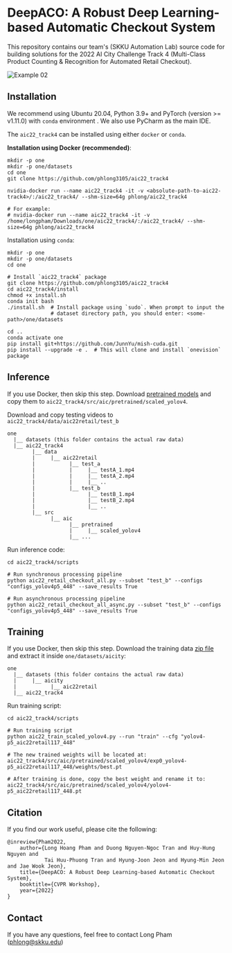 # DeepACO: A Robust Deep Learning-based Automatic Checkout System

This repository contains our team's (SKKU Automation Lab) source code for 
building solutions for the 2022 AI City Challenge Track 4 
(Multi-Class Product Counting & Recognition for Automated Retail Checkout). 

![Example 02](docs/testA_2.gif)

## Installation

We recommend using Ubuntu 20.04, Python 3.9+ and PyTorch (version >= v1.11.0) with `conda` environment .
We also use PyCharm as the main IDE. 

The `aic22_track4` can be installed using either `docker` or `conda`.

**Installation using Docker (recommended)**:
```shell
mkdir -p one
mkdir -p one/datasets
cd one
git clone https://github.com/phlong3105/aic22_track4

nvidia-docker run --name aic22_track4 -it -v <absolute-path-to-aic22-track4>/:/aic22_track4/ --shm-size=64g phlong/aic22_track4

# For example:
# nvidia-docker run --name aic22_track4 -it -v /home/longpham/Downloads/one/aic22_track4/:/aic22_track4/ --shm-size=64g phlong/aic22_track4
```

Installation using `conda`:
```shell
mkdir -p one
mkdir -p one/datasets
cd one

# Install `aic22_track4` package
git clone https://github.com/phlong3105/aic22_track4
cd aic22_track4/install
chmod +x install.sh
conda init bash
./install.sh  # Install package using `sudo`. When prompt to input the 
              # dataset directory path, you should enter: <some-path>/one/datasets

cd ..
conda activate one
pip install git+https://github.com/JunnYu/mish-cuda.git
pip install --upgrade -e .  # This will clone and install `onevision` package
```

## Inference

If you use Docker, then skip this step. Download [pretrained models](https://o365skku-my.sharepoint.com/:u:/g/personal/phlong_o365_skku_edu/EX7Rn_xKsAlEgEW6RDCOTBABB90GAUA76-vFVr0Mwme9_w?e=96gV5b) and copy them to `aic22_track4/src/aic/pretrained/scaled_yolov4`.

Download and copy testing videos to `aic22_track4/data/aic22retail/test_b`
```text
one
  |__ datasets (this folder contains the actual raw data)
  |__ aic22_track4
        |__ data
        |     |__ aic22retail
        |           |__ test_a
        |           |     |__ testA_1.mp4
        |           |     |__ testA_2.mp4
        |           |     |__ ..
        |           |__ test_b
        |                 |__ testB_1.mp4
        |                 |__ testB_2.mp4
        |                 |__ ..
        |__ src
              |__ aic
                    |__ pretrained
                    |     |__ scaled_yolov4
                    |__ ...
```

Run inference code:
```shell
cd aic22_track4/scripts

# Run synchronous processing pipeline
python aic22_retail_checkout_all.py --subset "test_b" --configs "configs_yolov4p5_448" --save_results True

# Run asynchronous processing pipeline
python aic22_retail_checkout_all_async.py --subset "test_b" --configs "configs_yolov4p5_448" --save_results True
```

## Training

If you use Docker, then skip this step. Download the training data [zip file](https://o365skku-my.sharepoint.com/:u:/g/personal/phlong_o365_skku_edu/EXmFKp_8KKNFv9VC1POLr5cBE6RXIw39HqvIg5ajBXsq7g?e=M0BSLo) and extract it inside `one/datasets/aicity`:
```text
one
  |__ datasets (this folder contains the actual raw data)
  |     |__ aicity
  |           |__ aic22retail
  |__ aic22_track4
```

Run training script:
```shell
cd aic22_track4/scripts

# Run training script
python aic22_train_scaled_yolov4.py --run "train" --cfg "yolov4-p5_aic22retail117_448"

# The new trained weights will be located at: 
aic22_track4/src/aic/pretrained/scaled_yolov4/exp0_yolov4-p5_aic22retail117_448/weights/best.pt

# After training is done, copy the best weight and rename it to: 
aic22_track4/src/aic/pretrained/scaled_yolov4/yolov4-p5_aic22retail117_448.pt
```


## Citation

If you find our work useful, please cite the following:

```text
@inreview{Pham2022,  
    author={Long Hoang Pham and Duong Nguyen-Ngoc Tran and Huy-Hung Nguyen and 
            Tai Huu-Phuong Tran and Hyung-Joon Jeon and Hyung-Min Jeon and Jae Wook Jeon},  
    title={DeepACO: A Robust Deep Learning-based Automatic Checkout System},  
    booktitle={CVPR Workshop},
    year={2022}  
}
```

## Contact

If you have any questions, feel free to contact Long Pham ([phlong@skku.edu](phlong@skku.edu))
